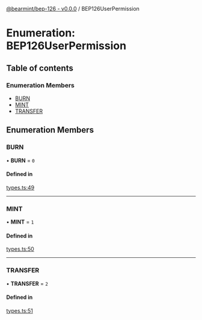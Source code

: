 [@bearmint/bep-126 - v0.0.0](../README.md) / BEP126UserPermission

# Enumeration: BEP126UserPermission

## Table of contents

### Enumeration Members

- [BURN](BEP126UserPermission.md#burn)
- [MINT](BEP126UserPermission.md#mint)
- [TRANSFER](BEP126UserPermission.md#transfer)

## Enumeration Members

### BURN

• **BURN** = ``0``

#### Defined in

[types.ts:49](https://github.com/bearmint/bearmint/blob/main/packages/bep-126/source/types.ts#L49)

___

### MINT

• **MINT** = ``1``

#### Defined in

[types.ts:50](https://github.com/bearmint/bearmint/blob/main/packages/bep-126/source/types.ts#L50)

___

### TRANSFER

• **TRANSFER** = ``2``

#### Defined in

[types.ts:51](https://github.com/bearmint/bearmint/blob/main/packages/bep-126/source/types.ts#L51)
